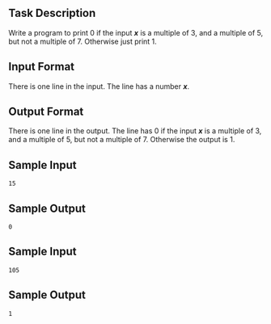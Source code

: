 ## Task Description ##

Write a program to print 0 if the input ___x___ is a multiple of 3, and a multiple of 5, but not a multiple of 7. Otherwise just print 1.

## Input Format ##

There is one line in the input. The line has a number ___x___.

## Output Format ##

There is one line in the output. The line has 0 if the input ___x___ is a multiple of 3, and a multiple of 5, but not a multiple of 7. Otherwise the output is 1.

## Sample Input ##
```
15
```
## Sample Output ##
```
0
```

## Sample Input ##
```
105
```
## Sample Output ##
```
1
```